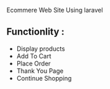 <p> Ecommere Web Site Using laravel</p>
<h2>Functionlity : </h2>
<ul>
    <li> Display products  </li>
     <li> Add To Cart </li>
    <li> Place Order </li>
     <li> Thank You Page </li>
      <li> Continue Shopping </li>
    
</ul>
